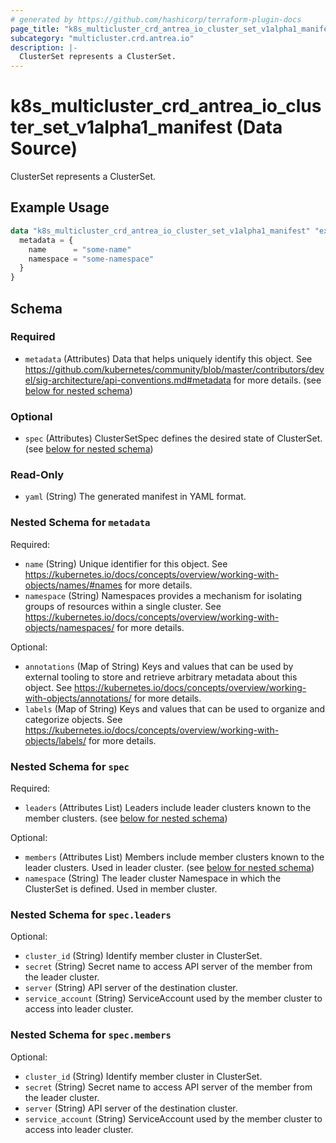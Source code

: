 ```yaml
---
# generated by https://github.com/hashicorp/terraform-plugin-docs
page_title: "k8s_multicluster_crd_antrea_io_cluster_set_v1alpha1_manifest Data Source - terraform-provider-k8s"
subcategory: "multicluster.crd.antrea.io"
description: |-
  ClusterSet represents a ClusterSet.
---
```


# k8s_multicluster_crd_antrea_io_cluster_set_v1alpha1_manifest (Data Source)

ClusterSet represents a ClusterSet.

## Example Usage

```terraform
data "k8s_multicluster_crd_antrea_io_cluster_set_v1alpha1_manifest" "example" {
  metadata = {
    name      = "some-name"
    namespace = "some-namespace"
  }
}
```

<!-- schema generated by tfplugindocs -->
## Schema

### Required

- `metadata` (Attributes) Data that helps uniquely identify this object. See https://github.com/kubernetes/community/blob/master/contributors/devel/sig-architecture/api-conventions.md#metadata for more details. (see [below for nested schema](#nestedatt--metadata))

### Optional

- `spec` (Attributes) ClusterSetSpec defines the desired state of ClusterSet. (see [below for nested schema](#nestedatt--spec))

### Read-Only

- `yaml` (String) The generated manifest in YAML format.

<a id="nestedatt--metadata"></a>
### Nested Schema for `metadata`

Required:

- `name` (String) Unique identifier for this object. See https://kubernetes.io/docs/concepts/overview/working-with-objects/names/#names for more details.
- `namespace` (String) Namespaces provides a mechanism for isolating groups of resources within a single cluster. See https://kubernetes.io/docs/concepts/overview/working-with-objects/namespaces/ for more details.

Optional:

- `annotations` (Map of String) Keys and values that can be used by external tooling to store and retrieve arbitrary metadata about this object. See https://kubernetes.io/docs/concepts/overview/working-with-objects/annotations/ for more details.
- `labels` (Map of String) Keys and values that can be used to organize and categorize objects. See https://kubernetes.io/docs/concepts/overview/working-with-objects/labels/ for more details.


<a id="nestedatt--spec"></a>
### Nested Schema for `spec`

Required:

- `leaders` (Attributes List) Leaders include leader clusters known to the member clusters. (see [below for nested schema](#nestedatt--spec--leaders))

Optional:

- `members` (Attributes List) Members include member clusters known to the leader clusters. Used in leader cluster. (see [below for nested schema](#nestedatt--spec--members))
- `namespace` (String) The leader cluster Namespace in which the ClusterSet is defined. Used in member cluster.

<a id="nestedatt--spec--leaders"></a>
### Nested Schema for `spec.leaders`

Optional:

- `cluster_id` (String) Identify member cluster in ClusterSet.
- `secret` (String) Secret name to access API server of the member from the leader cluster.
- `server` (String) API server of the destination cluster.
- `service_account` (String) ServiceAccount used by the member cluster to access into leader cluster.


<a id="nestedatt--spec--members"></a>
### Nested Schema for `spec.members`

Optional:

- `cluster_id` (String) Identify member cluster in ClusterSet.
- `secret` (String) Secret name to access API server of the member from the leader cluster.
- `server` (String) API server of the destination cluster.
- `service_account` (String) ServiceAccount used by the member cluster to access into leader cluster.
